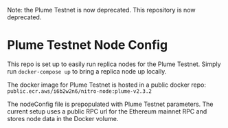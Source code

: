 Note: the Plume Testnet is now deprecated. This repository is now deprecated.

# Plume Testnet Node Config

This repo is set up to easily run replica nodes for the Plume Testnet. Simply run `docker-compose up` to bring a replica node up locally.

The docker image for Plume Testnet is hosted in a public docker repo: `public.ecr.aws/i6b2w2n6/nitro-node:plume-v2.3.2`

The nodeConfig file is prepopulated with Plume Testnet parameters. The current setup uses a public RPC url for the Ethereum mainnet RPC and stores node data in the Docker volume.
